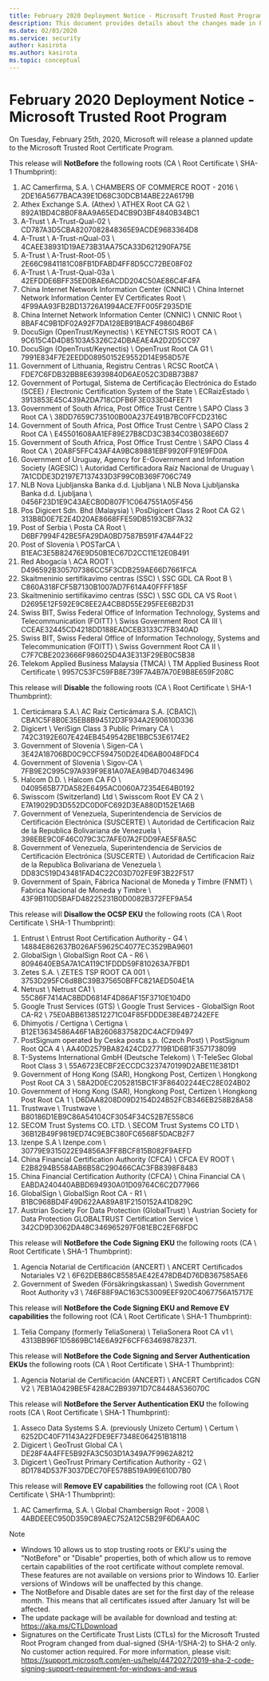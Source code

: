 ```yaml
---
title: February 2020 Deployment Notice - Microsoft Trusted Root Program 
description: This document provides details about the changes made in February 2020 to the root store.
ms.date: 02/03/2020
ms.service: security
author: kasirota
ms.author: kasirota
ms.topic: conceptual
---
```

# February 2020 Deployment Notice - Microsoft Trusted Root Program 
On Tuesday, February 25th, 2020, Microsoft will release a planned update to the Microsoft Trusted Root Certificate Program.

This release will **NotBefore** the following roots (CA \\ Root Certificate \\ SHA-1 Thumbprint):
1.  AC Camerfirma, S.A. \\ CHAMBERS OF COMMERCE ROOT - 2016 \\ 2DE16A5677BACA39E1D68C30DCB14ABE22A6179B
2. Athex Exchange S.A. (Athex) \\ ATHEX Root CA G2 \\ 892A1BD4C8B0F8AA9A65ED4CB9D3BF4840B34BC1
3. A-Trust \\ A-Trust-Qual-02  \\ CD787A3D5CBA8207082848365E9ACDE9683364D8
4. A-Trust \\ A-Trust-nQual-03  \\ 4CAEE38931D19AE73B31AA75CA33D621290FA75E
5. A-Trust \\ A-Trust-Root-05 \\  2E66C9841181C08FB1DFABD4FF8D5CC72BE08F02
6. A-Trust \\ A-Trust-Qual-03a \\ 42EFDDE6BFF35ED0BAE6ACDD204C50AE86C4F4FA
7. China Internet Network Information Center (CNNIC) \\ China Internet Network Information Center EV Certificates Root \\ 4F99AA93FB2BD13726A1994ACE7FF005F2935D1E
8. China Internet Network Information Center (CNNIC) \\ CNNIC Root \\ 8BAF4C9B1DF02A92F7DA128EB91BACF498604B6F
9. DocuSign (OpenTrust/Keynectis) \\ KEYNECTSIS ROOT CA \\ 9C615C4D4D85103A5326C24DBAEAE4A2D2D5CC97
10. DocuSign (OpenTrust/Keynectis) \\ OpenTrust Root CA G1 \\ 7991E834F7E2EEDD08950152E9552D14E958D57E
11. Government of Lithuania, Registru Centras \\ RCSC RootCA \\ FDE7C6FDB32BB8E63939840D6AE052C3D8B73B87
12. Government of Portugal, Sistema de Certificação Electrónica do Estado (SCEE) / Electronic Certification System of the State \\ ECRaizEstado \\ 3913853E45C439A2DA718CDFB6F3E033E04FEE71
13. Government of South Africa, Post Office Trust Centre \\ SAPO Class 3 Root CA \\ 38DD7659C735100B00A237E491B7BC0FFCD2316C
14. Government of South Africa, Post Office Trust Centre \\ SAPO Class 2 Root CA \\ E45501608AA1EF89E27B8CD3C3B34C03B038E6D7
15. Government of South Africa, Post Office Trust Centre \\ SAPO Class 4 Root CA \\ 20A8F5FFC43AF4A9BC89881EBF9920FF91E9FD0A
16. Government of Uruguay, Agency for E-Government and Information Society (AGESIC) \\ Autoridad Certificadora Raíz Nacional de Uruguay \\ 7A1CDDE3D2197E7137433D3F99C0B369F706C749
17. NLB Nova Ljubljanska Banka d.d. Ljubljana \\ NLB Nova Ljubljanska Banka d.d. Ljubljana \\ 0456F23D1E9C43AECB0D807F1C0647551A05F456
18. Pos Digicert Sdn. Bhd (Malaysia)  \\ PosDigicert Class 2 Root CA G2 \\ 313B8D0E7E2E4D20AE8668FFE59DB5193CBF7A32
19. Post of Serbia \\ Posta CA Root \\ D6BF7994F42BE5FA29DA0BD7587B591F47A44F22
20. Post of Slovenia	 \\ POSTarCA \\ B1EAC3E5B82476E9D50B1EC67D2CC11E12E0B491
21. Red Abogacía \\ ACA ROOT \\ D496592B305707386CC5F3CDB259AE66D7661FCA
22. Skaitmeninio sertifikavimo centras (SSC)  \\ SSC GDL CA Root B \\ C860A318FCF5B7130B1007AD7F614A40FFFF185F
23. Skaitmeninio sertifikavimo centras (SSC) \\ SSC GDL CA VS Root \\ D2695E12F592E9C8EE2A4CB8D55E295FEE6B2D31
24. Swiss BIT, Swiss Federal Office of Information Technology, Systems and Telecommunication (FOITT) \\ Swiss Government Root CA III \\ CCEAE32445CD4218DD188EADCEB3133C7FB340AD
25. Swiss BIT, Swiss Federal Office of Information Technology, Systems and Telecommunication (FOITT) \\ Swiss Government Root CA II \\ C7F7CBE2023666F986025D4A3E313F29EB0C5B38
26. Telekom Applied Business Malaysia (TMCA) \\ TM Applied Business Root Certificate \ 9957C53FC59FB8E739F7A4B7A70E9B8E659F208C

This release will **Disable** the following roots (CA \\ Root Certificate \\ SHA-1 Thumbprint):
1. Certicámara S.A.\\ AC Raíz Certicámara S.A. [CBA1C]\\ CBA1C5F8B0E35EB8B94512D3F934A2E90610D336
2. Digicert \\ VeriSign Class 3 Public Primary CA \\ 742C3192E607E424EB4549542BE1BBC53E6174E2
3. Government of Slovenia \\ Sigen-CA \\ 3E42A18706BD0C9CCF594750D2E4D6AB0048FDC4
4. Government of Slovenia \\ Sigov-CA \\ 7FB9E2C995C97A939F9E81A07AEA9B4D70463496
5. Halcom D.D. \\ Halcom CA FO \\ 0409565B77DA582E6495AC0060A72354E64B0192
6. Swisscom (Switzerland) Ltd \\ Swisscom Root EV CA 2 \\ E7A19029D3D552DC0D0FC692D3EA880D152E1A6B
7. Government of Venezuela, Superintendencia de Servicios de Certificación Electrónica (SUSCERTE) \\ Autoridad de Certificacion Raiz de la Republica Bolivariana de Venezuela \\ 398EBE9C0F46C079C3C7AFE07A2FDD9FAE5F8A5C
8. Government of Venezuela, Superintendencia de Servicios de Certificación Electrónica (SUSCERTE) \\ Autoridad de Certificacion Raiz de la Republica Bolivariana de Venezuela \\ DD83C519D43481FAD4C22C03D702FE9F3B22F517
9. Government of Spain, Fábrica Nacional de Moneda y Timbre (FNMT) \\ Fabrica Nacional de Moneda y Timbre \\ 43F9B110D5BAFD48225231B0D0082B372FEF9A54

This release will **Disallow the OCSP EKU** the following roots (CA \\ Root Certificate \\ SHA-1 Thumbprint):
1. Entrust	\\ Entrust Root Certification Authority - G4 \\ 14884E862637B026AF59625C4077EC3529BA9601
2. GlobalSign \\ GlobalSign Root CA - R6 \\ 8094640EB5A7A1CA119C1FDDD59F810263A7FBD1
3. Zetes S.A. \\ ZETES TSP ROOT CA 001 \\ 3753D295FC6d8BC39B375650BFFC821AED504E1A
4. Netrust \\ Netrust CA1 \\ 55C86F7414AC8BDD6814F4D86AF15F3710E104D0
5. Google Trust Services (GTS) \\ Google Trust Services - GlobalSign Root CA-R2 \\ 75E0ABB6138512271C04F85FDDDE38E4B7242EFE
6. Dhimyotis / Certigna \\ Certigna \\ B12E13634586A46F1AB2606837582DC4ACFD9497
7. PostSignum operated by Ceska posta s.p. (Czech Post) \\ PostSignum Root QCA 4 \\ AA40D2579BA82424CD27719B1D6B1F3571738099
8. T-Systems International GmbH (Deutsche Telekom) \\ T-TeleSec Global Root Class 3 \\ 55A6723ECBF2ECCDC3237470199D2ABE11E381D1
9. Government of Hong Kong (SAR), Hongkong Post, Certizen \\ Hongkong Post Root CA 3 \\ 58A2D0EC2052815BC1F3F86402244EC28E024B02
10. Government of Hong Kong (SAR), Hongkong Post, Certizen \\ Hongkong Post Root CA 1 \\ D6DAA8208D09D2154D24B52FCB346EB258B28A58
11. Trustwave \\ Trustwave \\ B80186D1EB9C86A54104CF3054F34C52B7E558C6
12. SECOM Trust Systems CO. LTD. \\ SECOM Trust Systems CO LTD \\ 36B12B49F9819ED74C9EBC380FC6568F5DACB2F7
13. Izenpe S.A \\ Izenpe.com \\ 30779E9315022E94856A3FF8BCF815B082F9AEFD
14. China Financial Certification Authority (CFCA) \\ CFCA EV ROOT \\ E2B8294B5584AB6B58C290466CAC3FB8398F8483
15. China Financial Certification Authority (CFCA) \\ China Financial CA \\ EABDA240440ABBD694930A01D09764C6C2D77966
16. GlobalSign \\ GlobalSign Root CA - R1 \\ B1BC968BD4F49D622AA89A81F2150152A41D829C
17. Austrian Society For Data Protection (GlobalTrust) \\ Austrian Society for Data Protection GLOBALTRUST Certification Service \\ 342CD9D3062DA48C346965297F081EBC2EF68FDC

This release will **NotBefore the Code Signing EKU** the following roots (CA \\ Root Certificate \\ SHA-1 Thumbprint):
1. Agencia Notarial de Certificación (ANCERT) \\ ANCERT Certificados Notariales V2 \\ 6F62DEB86C85585AE42E478DB4D76DB367585AE6
2. Government of Sweden (Försäkringskassan) \\ Swedish Government Root Authority v3 \\ 746F88F9AC163C53009EEF920C4067756A15717E

This release will **NotBefore the Code Signing EKU and Remove EV capabilities** the following root (CA \\ Root Certificate \\ SHA-1 Thumbprint):
1. Telia Company (formerly TeliaSonera) \\ TeliaSonera Root CA v1 \\ 4313BB96F1D5869BC14E6A92F6CFF634698782371.

This release will **NotBefore the Code Signing and Server Authentication  EKUs** the following roots (CA \\ Root Certificate \\ SHA-1 Thumbprint):
1. Agencia Notarial de Certificación (ANCERT) \\ ANCERT Certificados CGN V2 \\ 7EB1A0429BE5F428AC2B93971D7C8448A536070C

This release will **NotBefore the Server Authentication  EKU** the following roots (CA \\ Root Certificate \\ SHA-1 Thumbprint):
1. Asseco Data Systems S.A. (previously Unizeto Certum) \\ Certum \\ 6252DC40F71143A22FDE9EF7348E064251B18118
2. Digicert \\ GeoTrust Global CA \\ DE28F4A4FFE5B92FA3C503D1A349A7F9962A8212
3. Digicert \\ GeoTrust Primary Certification Authority - G2 \\ 8D1784D537F3037DEC70FE578B519A99E610D7B0

This release will **Remove EV capabilities** the following root (CA \\ Root Certificate \\ SHA-1 Thumbprint):
1. AC Camerfirma, S.A. \\ Global Chambersign Root - 2008 \\ 4ABDEEEC950D359C89AEC752A12C5B29F6D6AA0C

>[!NOTE]
> * Windows 10 allows us to stop trusting roots or EKU's using the "NotBefore" or "Disable" properties, both of which allow us to remove certain capabilities of the root certificate without complete removal. These features are not available on versions prior to Windows 10. Earlier versions of Windows will be unaffected by this change. 
> * The NotBefore and Disable dates are set for the first day of the release month. This means that all certificates issued after January 1st will be affected.  
> * The update package will be available for download and testing at: <https://aka.ms/CTLDownload>
> * Signatures on the Certificate Trust Lists (CTLs) for the Microsoft Trusted Root Program changed from dual-signed (SHA-1/SHA-2) to SHA-2 only. No customer action required. For more information, please visit: <https://support.microsoft.com/en-us/help/4472027/2019-sha-2-code-signing-support-requirement-for-windows-and-wsus> 
